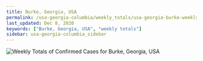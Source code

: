 ```yaml
---
title: Burke, Georgia, USA
permalink: /usa-georgia-columbia/weekly_totals/usa-georgia-burke-weekly_totals.html
last_updated: Dec 8, 2020
keywords: ["Burke, Georgia, USA", "weekly totals"]
sidebar: usa-georgia-columbia_sidebar
---
```


![Weekly Totals of Confirmed Cases for Burke, Georgia, USA](/covid_tracker/images/graphs/usa-georgia-burke-weekly_totals_graph.png)
